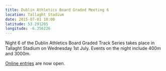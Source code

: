 ```yaml
---
title: Dublin Athletics Board Graded Meeting 6
location: Tallaght Stadium
date: 2015-07-01 18:00
latitude: 53.291205
longitude: -6.356226
---
```

Night 6 of the Dublin Athletics Board Graded Track Series takes place in Tallaght Stadium on Wednesday 1st July.
Events on the night include 400m and 3000m.

[Online entries](http://www.dublinathletics.com/fixtures/register-online) are now open.
